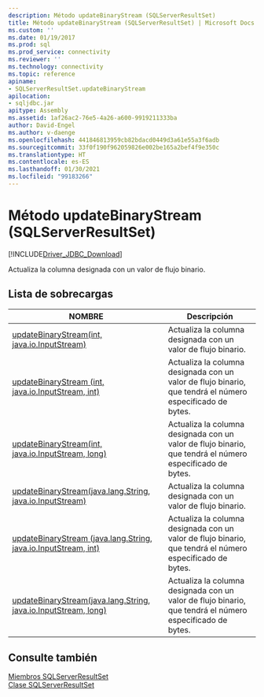 ```yaml
---
description: Método updateBinaryStream (SQLServerResultSet)
title: Método updateBinaryStream (SQLServerResultSet) | Microsoft Docs
ms.custom: ''
ms.date: 01/19/2017
ms.prod: sql
ms.prod_service: connectivity
ms.reviewer: ''
ms.technology: connectivity
ms.topic: reference
apiname:
- SQLServerResultSet.updateBinaryStream
apilocation:
- sqljdbc.jar
apitype: Assembly
ms.assetid: 1af26ac2-76e5-4a26-a600-9919211333ba
author: David-Engel
ms.author: v-daenge
ms.openlocfilehash: 441846813959cb82bdacd0449d3a61e55a3f6adb
ms.sourcegitcommit: 33f0f190f962059826e002be165a2bef4f9e350c
ms.translationtype: HT
ms.contentlocale: es-ES
ms.lasthandoff: 01/30/2021
ms.locfileid: "99183266"
---
```

# <a name="updatebinarystream-method-sqlserverresultset"></a>Método updateBinaryStream (SQLServerResultSet)
[!INCLUDE[Driver_JDBC_Download](../../../includes/driver_jdbc_download.md)]

  Actualiza la columna designada con un valor de flujo binario.  
  
## <a name="overload-list"></a>Lista de sobrecargas  
  
|NOMBRE|Descripción|  
|----------|-----------------|  
|[updateBinaryStream(int, java.io.InputStream)](../../../connect/jdbc/reference/updatebinarystream-method-int-java-io-inputstream.md)|Actualiza la columna designada con un valor de flujo binario.|  
|[updateBinaryStream (int, java.io.InputStream, int)](../../../connect/jdbc/reference/updatebinarystream-method-int-java-io-inputstream-int.md)|Actualiza la columna designada con un valor de flujo binario, que tendrá el número especificado de bytes.|  
|[updateBinaryStream(int, java.io.InputStream, long)](../../../connect/jdbc/reference/updatebinarystream-method-int-java-io-inputstream-long.md)|Actualiza la columna designada con un valor de flujo binario, que tendrá el número especificado de bytes.|  
|[updateBinaryStream(java.lang.String, java.io.InputStream)](../../../connect/jdbc/reference/updatebinarystream-method-java-lang-string-java-io-inputstream.md)|Actualiza la columna designada con un valor de flujo binario.|  
|[updateBinaryStream (java.lang.String, java.io.InputStream, int)](../../../connect/jdbc/reference/updatebinarystream-method-java-lang-string-java-io-inputstream-int.md)|Actualiza la columna designada con un valor de flujo binario, que tendrá el número especificado de bytes.|  
|[updateBinaryStream(java.lang.String, java.io.InputStream, long)](../../../connect/jdbc/reference/updatebinarystream-method-java-lang-string-java-io-inputstream-long.md)|Actualiza la columna designada con un valor de flujo binario, que tendrá el número especificado de bytes.|  
  
## <a name="see-also"></a>Consulte también  
 [Miembros SQLServerResultSet](../../../connect/jdbc/reference/sqlserverresultset-members.md)   
 [Clase SQLServerResultSet](../../../connect/jdbc/reference/sqlserverresultset-class.md)  
  
  
